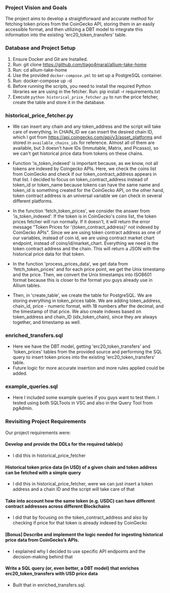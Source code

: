 ### Project Vision and Goals
The project aims to develop a straightforward and accurate method for fetching token prices from the CoinGecko API, storing them in an easily accessible format, and then utilizing a DBT model to integrate this information into the existing 'erc20_token_transfers' table.

### Database and Project Setup
1. Ensure Docker and Git are Installed.
2. Run: git clone https://github.com/tiago4maral/allium-take-home
3. Run: cd allium-take-home
4. Use the provided `docker-compose.yml` to set up a PostgreSQL container.
5. Run: docker-compose up -d
6. Before running the scripts, you need to install the required Python libraries we are using in the fetcher. Run: pip install -r requirements.txt
7. Execute `python historical_price_fetcher.py` to run the price fetcher, create the table and store it in 
the database. 

### historical_price_fetcher.py
- We can insert any chain and any token_address and the script will take care of everything. In CHAIN_ID we can 
insert the desired chain ID, which I got from https://api.coingecko.com/api/v3/asset_platforms and 
stored in `available_chains_ids` for reference. Almost all of them are available, but 3 doesn't have IDs 
(Immutable, Matrix, and Picasso), so we can't get historical price data from tokens on these chains.

- Function 'is_token_indexed' is important because, as we know, not all tokens are indexed by Coingecko APIs. Here, we check the coins list from CoinGecko and check if our token_contract_address appears in that list. I decided to focus on token_contract_address instead of token_id or token_name because tokens can have the same name
and token_id is something created for the CoinGecko API, on the other hand, token contract address is an
universal variable we can check in several different platforms.

- In the function 'fetch_token_prices', we consider the answer from 'is_token_indexed'. If the token is in CoinGecko's coins list, the token prices fetcher will run normally. If it doesn't, it will return the error
message "Token Prices for '{token_contract_address}' not indexed by CoinGecko APIs". Since we are using
token contract address as one of our variables, instead of coin id, we are using contract market chart endpoint, 
instead of coins/id/market_chart. Everything we need is the token contract address and the chain. This will return
a JSON with the historical price data for that token. 

- In the function 'process_prices_data', we get data from 'fetch_token_prices' and for each price point, we get the Unix timestamp and the price. Then, we convert the Unix timestamps into ISO8601 format because this is closer to the format you guys already use in Allium tables.

- Then, in 'create_table', we create the table for PostgreSQL. We are storing everything in token_prices table. 
We are adding token_address, chain_id, price - numeric format, with 18 numbers after the decimal, and the timestamp of that price. We also create indexes based on token_address and chain_ID (idx_token_chain), since they are always together, and timestamp as well. 

### enriched_transfers.sql
- Here we have the DBT model, getting 'erc20_token_transfers' and 'token_prices' tables from the provided
source and performing the SQL query to insert token prices into the existing 'erc20_token_transfers' table. 
- Future logic for more accurate insertion and more rules applied could be added.

### example_queries.sql
- Here I included some example queries if you guys want to test them. I tested using both SQLTools in VSC
and also in the Query Tool from pgAdmin. 

### Revisiting Project Requirements
Our project requirements were:
#### Develop and provide the DDLs for the required table(s)
- I did this in historical_price_fetcher
#### Historical token price data (in USD) of a given chain and token address can be fetched with a simple query
- I did this in historical_price_fetcher, were we can just insert a token address and a chain ID and the
script will take care of that
#### Take into account how the same token (e.g. USDC) can have different contract addresses across different Blockchains
- I did that by focusing on the token_contract_address and also by checking if price for that token is already
indexed by CoinGecko
#### [Bonus] Describe and implement the logic needed for ingesting historical price data from CoinGecko’s APIs.
- I explained why I decided to use specific API endpoints and the decision-making behind that
#### Write a SQL query (or, even better, a DBT model) that enriches erc20_token_transfers with USD price data
- Built that in enriched_transfers.sql. 








